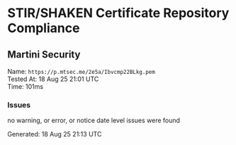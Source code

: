 # STIR/SHAKEN Certificate Repository Compliance

## Martini Security

Name: `https://p.mtsec.me/2e5a/Ibvcmp22BLkg.pem`\
Tested At: 18 Aug 25 21:01 UTC\
Time: 101ms

### Issues

no warning, or error, or notice date level issues were found

Generated: 18 Aug 25 21:13 UTC